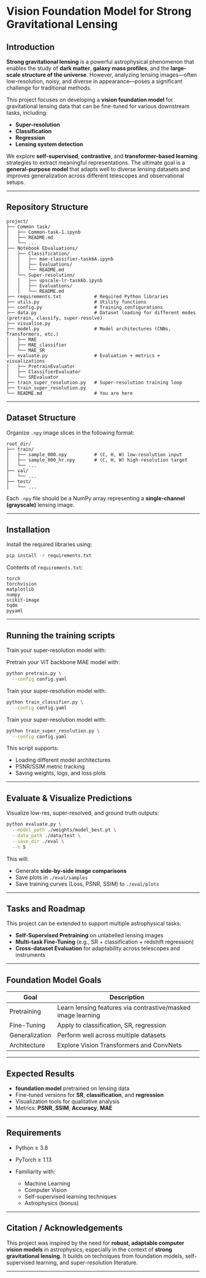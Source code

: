 # Vision Foundation Model for Strong Gravitational Lensing

## Introduction

**Strong gravitational lensing** is a powerful astrophysical phenomenon that enables the study of **dark matter**, **galaxy mass profiles**, and the **large-scale structure of the universe**. However, analyzing lensing images—often low-resolution, noisy, and diverse in appearance—poses a significant challenge for traditional methods.

This project focuses on developing a **vision foundation model** for gravitational lensing data that can be fine-tuned for various downstream tasks, including:

* **Super-resolution**
* **Classification**
* **Regression**
* **Lensing system detection**

We explore **self-supervised**, **contrastive**, and **transformer-based learning** strategies to extract meaningful representations. The ultimate goal is a **general-purpose model** that adapts well to diverse lensing datasets and improves generalization across different telescopes and observational setups.

---

## Repository Structure

```
project/
├── Common task/
│   ├── Common-task-1.ipynb     
│   ├── README.md
│   └── ...
├── Notebook Ebvaluations/
│   ├── Classification/
│   │   ├── mae-classifier-task6A.ipynb     
│   │   ├── Evaluations/
│   │   └── README.md
│   └── Super-resolution/
│   │   ├── upscale-lr-task6b.ipynb     
│   │   ├── Evaluations/
│   │   └── README.md    
├── requirements.txt            # Required Python libraries
├── utils.py                    # Utility functions
├── config.py                   # Training configurations
├── data.py                     # Dataset loading for different modes (pretrain, classify, super-resolve)
├── visualise.py
├── model.py                    # Model architectures (CNNs, Transformers, etc.)
│   ├── MAE       
│   ├── MAE_classifier
│   └── MAE_SR      
├── evaluate.py                 # Evaluation + metrics + visualizations
│   ├── PretrainEvaluator       
│   ├── ClassifierEvaluator
│   └── SREvaluator     
├── train_super_resolution.py   # Super-resolution training loop
├── train_super_resolution.py
└── README.md                   # You are here
```

---

## Dataset Structure

Organize `.npy` image slices in the following format:

```
root_dir/
├── train/
│   ├── sample_000.npy          # (C, H, W) low-resolution input
│   ├── sample_000_hr.npy       # (C, H, W) high-resolution target
│   └── ...
├── val/
│   └── ...
├── test/
│   └── ...
```

Each `.npy` file should be a NumPy array representing a **single-channel (grayscale)** lensing image.

---

## Installation

Install the required libraries using:

```bash
pip install -r requirements.txt
```

Contents of `requirements.txt`:

```text
torch
torchvision
matplotlib
numpy
scikit-image
tqdm
pyyaml
```

---

## Running the training scripts

Train your super-resolution model with:

Pretrain your ViT backbone MAE model with:

```bash
python pretrain.py \
  --config config.yaml
```

Train your super-resolution model with:

```bash
python train_classifier.py \
  --config config.yaml
```

Train your super-resolution model with:

```bash
python train_super_resolution.py \
  --config config.yaml
```

This script supports:

* Loading different model architectures
* PSNR/SSIM metric tracking
* Saving weights, logs, and loss plots

---

## Evaluate & Visualize Predictions

Visualize low-res, super-resolved, and ground truth outputs:

```bash
python evaluate.py \
  --model_path ./weights/model_best.pt \
  --data_path ./data/test \
  --save_dir ./eval \
  --n 5
```

This will:

* Generate **side-by-side image comparisons**
* Save plots in `./eval/samples`
* Save training curves (Loss, PSNR, SSIM) to `./eval/plots`

---


## Tasks and Roadmap

This project can be extended to support multiple astrophysical tasks:

* **Self-Supervised Pretraining** on unlabelled lensing images
* **Multi-task Fine-Tuning** (e.g., SR + classification + redshift regression)
* **Cross-dataset Evaluation** for adaptability across telescopes and instruments

---

## Foundation Model Goals

| Goal              | Description                                                  |
| ----------------- | ------------------------------------------------------------ |
|    Pretraining    | Learn lensing features via contrastive/masked image learning |
|    Fine-Tuning    | Apply to classification, SR, regression                      |
|    Generalization | Perform well across multiple datasets                        |
|    Architecture   | Explore Vision Transformers and ConvNets                     |

---

##  Expected Results

* **foundation model** pretrained on lensing data
* Fine-tuned versions for **SR**, **classification**, and **regression**
* Visualization tools for qualitative analysis
* Metrics: **PSNR**, **SSIM**, **Accuracy**, **MAE**

---

## Requirements

* Python ≥ 3.8
* PyTorch ≥ 1.13
* Familiarity with:

  * Machine Learning
  * Computer Vision
  * Self-supervised learning techniques
  * Astrophysics (bonus)

---

## Citation / Acknowledgements

This project was inspired by the need for **robust, adaptable computer vision models** in astrophysics, especially in the context of **strong gravitational lensing**. It builds on techniques from foundation models, self-supervised learning, and super-resolution literature.

---